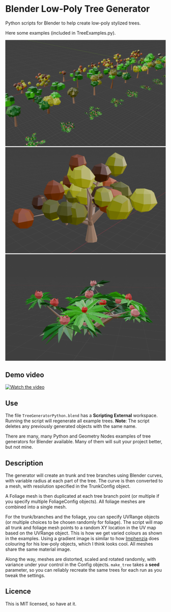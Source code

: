 # Blender Low-Poly Tree Generator

Python scripts for Blender to help create low-poly stylized trees.

Here some examples (included in TreeExamples.py).

![Example 0](examples/Example0.png)
![Example 1](examples/Example1.png)
![Example 2](examples/Example2.png)

## Demo video

[![Watch the video](https://img.youtube.com/vi/u4eQOpDCuZs/maxresdefault.jpg)](https://www.youtube.com/watch?v=u4eQOpDCuZs)

## Use

The file `TreeGeneratorPython.blend` has a **Scripting External** workspace. Running the script will regenerate all example trees. **Note**: The script deletes any previously generated objects with the same name.

There are many, many Python and Geometry Nodes examples of tree generators for Blender available. Many of them will suit your project better, but not mine.

## Description

The generator will create an trunk and tree branches using Blender curves, with variable radius at each part of the tree. The curve is then converted to a mesh, with resolution specified in the TrunkConfig object.

A Foliage mesh is then duplicated at each tree branch point (or multiple if you specify multiple FoliageConfig objects). All foliage meshes are combined into a single mesh.

For the trunk/branches and the foliage, you can specify UVRange objects (or multiple choices to be chosen randomly for foliage). The script will map all trunk and foliage mesh points to a random XY location in the UV map based on the UVRange object. This is how we get varied colours as shown in the examples. Using a gradient image is similar to how [Imphenzia](https://www.youtube.com/@Imphenzia) does colouring for his low-poly objects, which I think looks cool. All meshes share the same material image.

Along the way, meshes are distorted, scaled and rotated randomly, with variance under your control in the Config objects. `make_tree` takes a **seed** parameter, so you can reliably recreate the same trees for each run as you tweak the settings.

## Licence

This is MIT licensed, so have at it.